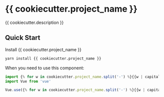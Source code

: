 # {{ cookiecutter.project_name }}

{{ cookiecutter.description }}

## Quick Start

Install {{ cookiecutter.project_name }}

```bash
yarn install {{ cookiecutter.project_name }}
```

When you need to use this component:

```javascript
import {% for w in cookiecutter.project_name.split('-') %}{{w | capitalize}}{% endfor %} from '{{ cookiecutter.project_name }}'
import Vue from 'vue'

Vue.use({% for w in cookiecutter.project_name.split('-') %}{{w | capitalize}}{% endfor %})
```
